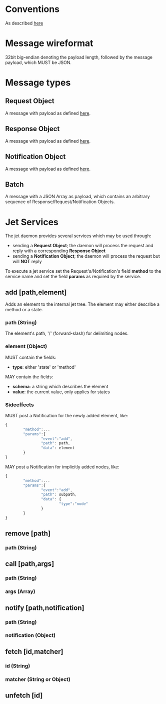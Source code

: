 # Conventions

As described [here](http://www.jsonrpc.org/specification#conventions)

# Message wireformat

32bit big-endian denoting the payload length, followed by the message payload, which MUST be JSON.

# Message types

## Request Object

A message with payload as defined [here](http://www.jsonrpc.org/specification#request_object).

## Response Object

A message with payload as defined [here](http://www.jsonrpc.org/specification#response_object).

## Notification Object

A message with payload as defined [here](http://www.jsonrpc.org/specification#notification).

## Batch

A message with a JSON Array as payload, which contains an arbitrary sequence of Response/Request/Notification Objects.


# Jet Services

The jet daemon provides several services which may be used through:
- sending a __Request Object__; the daemon will process the request and reply with a corresponding __Response Object__
- sending a __Notification Object__; the daemon will process the request but will __NOT__ reply

To execute a jet service set the Request's/Notification's field __method__ to the service name and set the field __params__ as required by the service.

## add [path,element]

Adds an element to the internal jet tree. The element may either describe a method or a state.

### path (String)

The element's path, '/' (forward-slash) for delimiting nodes.

### element (Object)

MUST contain the fields:

- __type__: either 'state' or 'method'

MAY contain the fields:

- __schema__: a string which describes the element
- __value__: the current value, only applies for states

### Sideeffects

MUST post a Notification for the newly added element, like:
```Javascript
{
        "method":...
        "params":{
                "event":"add",
                "path": path,
                "data": element
        }
}
```

MAY post a Notification for implicitly added nodes, like:
```Javascript
{
        "method":...
        "params":{
                "event":"add",
                "path": subpath,
                "data": {
                        "type":"node"
                }               
        }
}
```

## remove [path]

### path (String)

## call [path,args]

### path (String)

### args (Array)

## notify [path,notification]

### path (String)

### notification (Object)

## fetch [id,matcher]

### id (String)

### matcher (String or Object)

## unfetch [id]









